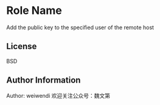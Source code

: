 Role Name
=========
Add the public key to the specified user of the remote host

License
-------
BSD

Author Information
------------------
Author: weiwendi
欢迎关注公众号：魏文第
